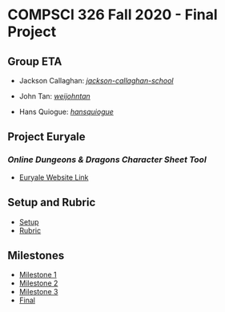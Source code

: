 # **COMPSCI 326 Fall 2020 - Final Project**

## **Group ETA**

- Jackson Callaghan: *[jackson-callaghan-school](https://github.com/jackson-callaghan-school)*

- John Tan: *[weijohntan](https://github.com/weijohntan)*

- Hans Quiogue: *[hansquiogue](https://github.com/hansquiogue)*

## **Project Euryale**

### *Online Dungeons & Dragons Character Sheet Tool*

- [Euryale Website Link](https://pacific-cove-11560.herokuapp.com/)

## Setup and Rubric
- [Setup](https://github.com/hansquiogue/cs326-final-eta/blob/master/docs/setup.md)
- [Rubric](https://github.com/hansquiogue/cs326-final-eta/blob/master/docs/rubric.md)

## Milestones
- [Milestone 1](https://github.com/hansquiogue/cs326-final-eta/blob/master/docs/milestone1.md)
- [Milestone 2](https://github.com/hansquiogue/cs326-final-eta/blob/master/docs/milestone2.md)
- [Milestone 3](https://github.com/hansquiogue/cs326-final-eta/blob/master/docs/milestone3.md)
- [Final](https://github.com/hansquiogue/cs326-final-eta/blob/master/docs/final.md)